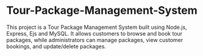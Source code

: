 # Tour-Package-Management-System
This project is a Tour Package Management System built using Node.js, Express, Ejs and MySQL. It allows customers to browse and book tour packages, while administrators can manage packages, view customer bookings, and update/delete packages.
